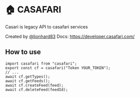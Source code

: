 # 🏠 CASAFARI

Casari is legacy API to casafari services

Created by [@lionhard83](https://github.com/lionhard83)
Docs: https://developer.casafari.com/

## How to use

```
import casafari from "casafari";
export const cf = casafari("Token YOUR_TOKEN");
// ...
await cf.getTypes();
await cf.getFeeds();
await cf.createFeed(feed);
await cf.deleteFeed(feedId);

```
